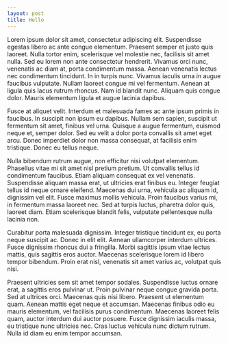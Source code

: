 ```yaml
---
layout: post
title: Hello
---
```

Lorem ipsum dolor sit amet, consectetur adipiscing elit. Suspendisse egestas libero ac ante congue elementum. Praesent semper et justo quis laoreet. Nulla tortor enim, scelerisque vel molestie nec, facilisis sit amet nulla. Sed eu lorem non ante consectetur hendrerit. Vivamus orci nunc, venenatis ac diam at, porta condimentum massa. Aenean venenatis lectus nec condimentum tincidunt. In in turpis nunc. Vivamus iaculis urna in augue faucibus vulputate. Nullam laoreet congue mi vel fermentum. Aenean at ligula quis lacus rutrum rhoncus. Nam id blandit nunc. Aliquam quis congue dolor. Mauris elementum ligula et augue lacinia dapibus.

Fusce at aliquet velit. Interdum et malesuada fames ac ante ipsum primis in faucibus. In suscipit non ipsum eu dapibus. Nullam sem sapien, suscipit ut fermentum sit amet, finibus vel urna. Quisque a augue fermentum, euismod neque et, semper dolor. Sed eu velit a dolor porta convallis sit amet eget arcu. Donec imperdiet dolor non massa consequat, at facilisis enim tristique. Donec eu tellus neque.

Nulla bibendum rutrum augue, non efficitur nisi volutpat elementum. Phasellus vitae mi sit amet nisl pretium pretium. Ut convallis tellus id condimentum faucibus. Etiam aliquam consequat ex vel venenatis. Suspendisse aliquam massa erat, ut ultricies erat finibus eu. Integer feugiat tellus id neque ornare eleifend. Maecenas dui urna, vehicula ac aliquam id, dignissim vel elit. Fusce maximus mollis vehicula. Proin faucibus varius mi, in fermentum massa laoreet nec. Sed at turpis luctus, pharetra dolor quis, laoreet diam. Etiam scelerisque blandit felis, vulputate pellentesque nulla lacinia non.

Curabitur porta malesuada dignissim. Integer tristique tincidunt ex, eu porta neque suscipit ac. Donec in elit elit. Aenean ullamcorper interdum ultrices. Fusce dignissim rhoncus dui a fringilla. Morbi sagittis ipsum vitae lectus mattis, quis sagittis eros auctor. Maecenas scelerisque lorem id libero tempor bibendum. Proin erat nisl, venenatis sit amet varius ac, volutpat quis nisi.

Praesent ultricies sem sit amet tempor sodales. Suspendisse luctus ornare erat, a sagittis eros pulvinar ut. Proin pulvinar neque congue gravida porta. Sed at ultrices orci. Maecenas quis nisi libero. Praesent ut elementum quam. Aenean mattis eget neque et accumsan. Maecenas finibus odio eu mauris elementum, vel facilisis purus condimentum. Maecenas laoreet felis quam, auctor interdum dui auctor posuere. Fusce dignissim iaculis massa, eu tristique nunc ultricies nec. Cras luctus vehicula nunc dictum rutrum. Nulla id diam eu enim tempor accumsan.